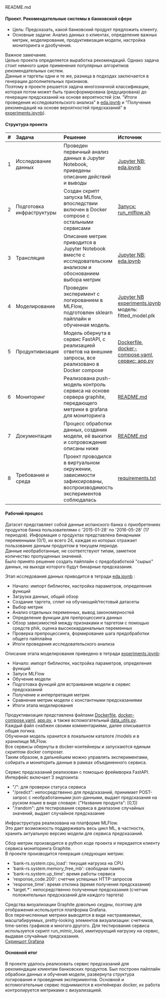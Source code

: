 README.md

#### Проект. Рекомендательные системы в банковской сфере
 - Цель: Предсказать, какой банковский продукт предложить клиенту.
 - Основные задачи: Анализ данных о клиентах, определение важных метрик, моделирование, продуктивизация модели, настройка мониторинга и дообучения.  
  
Важное замечание.  
Целью проекта определяется выработка рекомендаций. Однако задача стоит немного шире применения популярных алгоритмов рекомендательных систем.  
Данные и таргеты одни и те же, разница в подходах заключается в генерации дополнительных признаков.  
Поэтому в проекте решается задача многозначной классификации, которая потом может быть трансформирована (редуцирована) до генерации предсказаний на основе вероятностей (см. "Итоги проведения исследовательского анализа" в [eda.ipynb](https://github.com/vvbelyanin/mle-sprint6-project/blob/main/eda.ipynb) и "Получение рекомендаций на основе вероятностей предсказаний" в [experiments.ipynb](https://github.com/vvbelyanin/mle-sprint6-project/blob/main/experiments.ipynb)).

#### Структура проекта

| # | Задача | Решение | Источник |
|:--:|:---------|:-----------|:------------|
| 1 | Исследование данных | Проведен первичный анализ данных в Jupyter Notebook, приведены описание действий и выводы| [Jupyter NB: eda.ipynb](https://github.com/vvbelyanin/mle-sprint6-project/blob/main/eda.ipynb)  
| 2 | Подготовка инфраструктуры | Создан скрипт запуска MLflow, впоследствии включен в Docker compose с остальными сервисами|	[Запуск: run_mlflow.sh](https://github.com/vvbelyanin/mle-sprint6-project/blob/main/run_mlflow.sh)
|3| Трансляция | Описание метрик приводится в Jupyter Notebook вместе с исследовательским анализом и обоснованием выбора метрик |[Jupyter NB: eda.ipynb](https://github.com/vvbelyanin/mle-sprint6-project/blob/main/eda.ipynb)  
|4| Моделирование | Проведен эксперимент с логированием в MLFlow, подготовлен sklearn пайплайн и обученная модель. | [Jupyter NB experiments.ipynb](https://github.com/vvbelyanin/mle-sprint6-project/blob/main/experiments.ipynb), модель: fitted_model.plk
|5| Продуктивизация | Модель обернута в сервис FastAPI, с реализацией ответов на внешние запросы, все реализовано в Docker compose|	[Dockerfile](https://github.com/vvbelyanin/mle-sprint6-project/blob/main/Dockerfile), [docker-compose.yaml](https://github.com/vvbelyanin/mle-sprint6-project/blob/main/docker-compose.yaml), [сервис: app.py](https://github.com/vvbelyanin/mle-sprint6-project/blob/main/app.py)
|6| Мониторинг | Реализована push-модель контроль сервиса на основе сервера graphite, передающего метрики в grafana для мониторинга | [README.md](https://github.com/vvbelyanin/mle-sprint6-project/blob/main/README.md)
|7| Документация | Процесс обработки данных, создания модели, её выкатки и сопровождения описаны ниже | [README.md](https://github.com/vvbelyanin/mle-sprint6-project/blob/main/README.md)
|8|Требования и среда | Проект проводился в виртуальном окружении, зависимости зафиксированы, воспроизводимость экспериментов соблюдалась | [requirements.txt](https://github.com/vvbelyanin/mle-sprint6-project/blob/main/requirements.txt)

#### Рабочий процесс
Датасет представляет собой данные испанского банка о приобретениях продуктов банка пользователями с '2015-01-28' по '2016-05-28' (17 периодов). Информация о продуктах представлена бинарными переменными (0/1), их всего 24, каждая из которых отражает пользование данным продуктом в текущем периоде.  
Данные необработанные, не соответствуют типам, заметное количество пропущенных значений.  
Было принято решение создать пайплайн с предобработкой "сырых" данных, на выходе которого будут бинарные предсказания.  
  
Этап исследования данных приводится в тетради  [eda.ipynb](https://github.com/vvbelyanin/mle-sprint6-project/blob/main/eda.ipynb) :
 - Начало: импорт библиотек, настройка параметров, определения функций
 - Загрузка данных, общий обзор
 - Создание таргета, сплит на обучающий/тестовый датасеты
 - Выбор метрик
 - Анализ отдельных переменных, вывод закономерностей
 - Определение функции для препроцессинга данных
 - Обзор зависимостей между признаками и таргетом с помощью средств phik, оценка высококардинальных переменных
 - Проверка препроцессинга, формирование шага предобработки общего пайплайна
 - Итоги проведения исследовательского анализа  
   
Описание этапа моделирования приведено в тетради [experiments.ipynb](https://github.com/vvbelyanin/mle-sprint6-project/blob/main/experiments.ipynb):
 - Начало: импорт библиотек, настройка параметров, определения функций
 - Запуск MLFlow
 - Обучение модели
 - Подготовка функций для встраивания модели в сервис предсказаний
 - Получение и интерпретация метрик
 - Сравнение метрик модели с константными предсказаниями
 - Итоги этапа моделирования
  
Продуктивизация представлена файлами [Dockerfile](https://github.com/vvbelyanin/mle-sprint6-project/blob/main/Dockerfile), [docker-compose.yaml](https://github.com/vvbelyanin/mle-sprint6-project/blob/main/docker-compose.yaml), [app.py](https://github.com/vvbelyanin/mle-sprint6-project/blob/main/app.py), а также вспомогательный  [data_utils.py](https://github.com/vvbelyanin/mle-sprint6-project/blob/main/data_utils.py).  
Каждый файл снабжен своими комментариями, далее описывается общая логика.  
Обученная модель хранится в локальном каталоге /models и в хранилище MLFlow.  
Все сервисы обернуты в docker-контейнеры и запускаются единым скриптом docker composer.  
Таким образом, в дальнейшем можно управлять экспериментами, собирать и мониторить данные в рамках объединенного сервиса.  
  
Сервис предсказаний реализован с помощью фреймворка FastAPI.  
Интерфейс включает 3 эндпоинта:
 - "/": для проверки статуса сервиса
 - "/predict": непосредственно для предсказаний, принимает POST-запрос с необработанными json-данными, выдает предсказания на руском языке в виде словаря: {"Название продукта": [0,1]}
 - "/random": для тестирования сервиса в диапазоне случайных значений, выдает случайное предсказание
  
Инфраструктура реализована на платформе MLFlow.  
Это дает возможность поддерживать весь цикл ML, в частности, хранить актуальную версию модели для сервиса предсказаний.  
  
Сбор метрик производится в python коде проекта и передается клиенту сервиса мониторинга Graphite.  
В проекте производится генерация следующих метрик:
 - 'bank-rs.system.cpu_load': текущая нагрузка на CPU
 - 'bank-rs.system.memory_free_mb': свободная память
 - 'bank-rs.system.up_time': время работы сервиса
 - 'response_code.200': счетчик успешных HTTP-запросов
 - 'response_time': время отклика (время получения предсказания)
 - 'target.*': непосредственно полученные предсказания (счетчик положительных предсказаний для каждого таргета)
  
Средства визуализации Graphite довольно скудны, поэтому для отображения используется платформа Grafana.  
Все перечисленные метрики выводятся в виде настраиваемых, масштабируемых, pretty-looking элементов визуализации:  счетчиков, time-series графиков и многого другого.
Для тестирования сервиса используется скрипт run_mimic_load, имитирующий нагрузку на сервис, выдавая случайные предсказания.  
[Скриншот Grafana ](https://github.com/vvbelyanin/mle-sprint6-project/blob/main/grafana/Grafana_screenshot.jpg)

#### Основной итог
В проекте удалось реализовать сервис предсказаний для рекомендации клиентам банковских продуктов.  Был построен пайплайн обрабоки данных и обучения модели, развернута структура логирования и проведения экспериментов. Основной и вспомогательные сервис поднимаются в контейнерах docker, их работа контролируется метриками с визуализацией.
